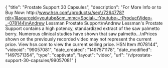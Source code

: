 {
    "title": "Prostate Support  30 Capsules",
    "description": "For More Info or to Buy Now: http:\/\/www.hsn.com\/products\/seo\/7264778?rdr=1&sourceid=youtube&cm_mmc=Social-_-Youtube-_-ProductVideo-_-078144\nAndrew Lessman Prostate Support\nAndrew Lessman's Prostate Support contains a high potency, standardized extract of the saw palmetto berry. Numerous clinical studies have shown that saw palmetto...\nPrices shown on the previously recorded video may not represent the current price.  View hsn.com to view the current selling price. HSN Item #078144",
    "videoid": "99057081",
    "date_created": "1497571178",
    "date_modified": "1497571354",
    "type": "captivate",
    "layout": "video",
    "url": "\/v\/prostate-support-30-capsules\/99057081"
}